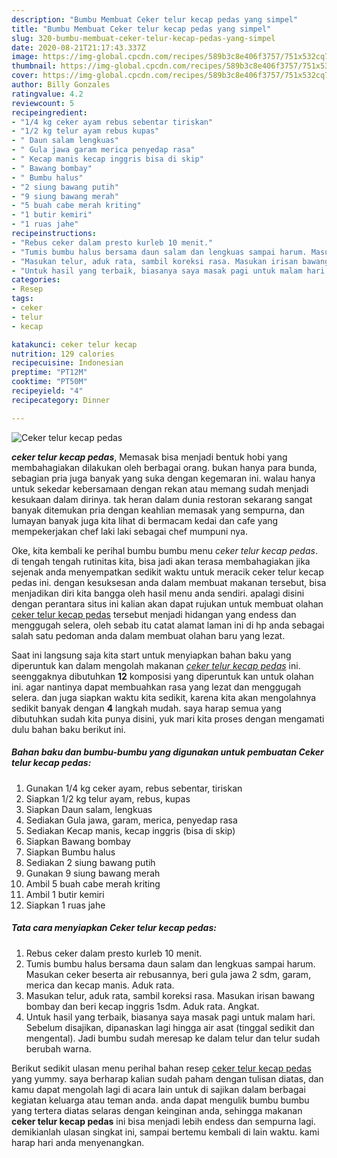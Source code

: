 ```yaml
---
description: "Bumbu Membuat Ceker telur kecap pedas yang simpel"
title: "Bumbu Membuat Ceker telur kecap pedas yang simpel"
slug: 320-bumbu-membuat-ceker-telur-kecap-pedas-yang-simpel
date: 2020-08-21T21:17:43.337Z
image: https://img-global.cpcdn.com/recipes/589b3c8e406f3757/751x532cq70/ceker-telur-kecap-pedas-foto-resep-utama.jpg
thumbnail: https://img-global.cpcdn.com/recipes/589b3c8e406f3757/751x532cq70/ceker-telur-kecap-pedas-foto-resep-utama.jpg
cover: https://img-global.cpcdn.com/recipes/589b3c8e406f3757/751x532cq70/ceker-telur-kecap-pedas-foto-resep-utama.jpg
author: Billy Gonzales
ratingvalue: 4.2
reviewcount: 5
recipeingredient:
- "1/4 kg ceker ayam rebus sebentar tiriskan"
- "1/2 kg telur ayam rebus kupas"
- " Daun salam lengkuas"
- " Gula jawa garam merica penyedap rasa"
- " Kecap manis kecap inggris bisa di skip"
- " Bawang bombay"
- " Bumbu halus"
- "2 siung bawang putih"
- "9 siung bawang merah"
- "5 buah cabe merah kriting"
- "1 butir kemiri"
- "1 ruas jahe"
recipeinstructions:
- "Rebus ceker dalam presto kurleb 10 menit."
- "Tumis bumbu halus bersama daun salam dan lengkuas sampai harum. Masukan ceker beserta air rebusannya, beri gula jawa 2 sdm, garam, merica dan kecap manis. Aduk rata."
- "Masukan telur, aduk rata, sambil koreksi rasa. Masukan irisan bawang bombay dan beri kecap inggris 1sdm. Aduk rata. Angkat."
- "Untuk hasil yang terbaik, biasanya saya masak pagi untuk malam hari. Sebelum disajikan, dipanaskan lagi hingga air asat (tinggal sedikit dan mengental). Jadi bumbu sudah meresap ke dalam telur dan telur sudah berubah warna."
categories:
- Resep
tags:
- ceker
- telur
- kecap

katakunci: ceker telur kecap 
nutrition: 129 calories
recipecuisine: Indonesian
preptime: "PT12M"
cooktime: "PT50M"
recipeyield: "4"
recipecategory: Dinner

---
```



![Ceker telur kecap pedas](https://img-global.cpcdn.com/recipes/589b3c8e406f3757/751x532cq70/ceker-telur-kecap-pedas-foto-resep-utama.jpg)

<b><i>ceker telur kecap pedas</i></b>, Memasak bisa menjadi bentuk hobi yang membahagiakan dilakukan oleh berbagai orang. bukan hanya para bunda, sebagian pria juga banyak yang suka dengan kegemaran ini. walau hanya untuk sekedar kebersamaan dengan rekan atau memang sudah menjadi kesukaan dalam dirinya. tak heran dalam dunia restoran sekarang sangat banyak ditemukan pria dengan keahlian memasak yang sempurna, dan lumayan banyak juga kita lihat di bermacam kedai dan cafe yang mempekerjakan chef laki laki sebagai chef mumpuni nya.



Oke, kita kembali ke perihal bumbu bumbu menu <i>ceker telur kecap pedas</i>. di tengah tengah rutinitas kita, bisa jadi akan terasa membahagiakan jika sejenak anda menyempatkan sedikit waktu untuk meracik ceker telur kecap pedas ini. dengan kesuksesan anda dalam membuat makanan tersebut, bisa menjadikan diri kita bangga oleh hasil menu anda sendiri. apalagi disini dengan perantara situs ini kalian akan dapat rujukan untuk membuat olahan <u>ceker telur kecap pedas</u> tersebut menjadi hidangan yang endess dan menggugah selera, oleh sebab itu catat alamat laman ini di hp anda sebagai salah satu pedoman anda dalam membuat olahan baru yang lezat.


Saat ini langsung saja kita start untuk menyiapkan bahan baku yang diperuntuk kan dalam mengolah makanan <u><i>ceker telur kecap pedas</i></u> ini. seenggaknya dibutuhkan <b>12</b> komposisi yang diperuntuk kan untuk olahan ini. agar nantinya dapat membuahkan rasa yang lezat dan menggugah selera. dan juga siapkan waktu kita sedikit, karena kita akan mengolahnya sedikit banyak dengan <b>4</b> langkah mudah. saya harap semua yang dibutuhkan sudah kita punya disini, yuk mari kita proses dengan mengamati dulu bahan baku berikut ini.

<!--inarticleads1-->

##### Bahan baku dan bumbu-bumbu yang digunakan untuk pembuatan Ceker telur kecap pedas:

1. Gunakan 1/4 kg ceker ayam, rebus sebentar, tiriskan
1. Siapkan 1/2 kg telur ayam, rebus, kupas
1. Siapkan  Daun salam, lengkuas
1. Sediakan  Gula jawa, garam, merica, penyedap rasa
1. Sediakan  Kecap manis, kecap inggris (bisa di skip)
1. Siapkan  Bawang bombay
1. Siapkan  Bumbu halus
1. Sediakan 2 siung bawang putih
1. Gunakan 9 siung bawang merah
1. Ambil 5 buah cabe merah kriting
1. Ambil 1 butir kemiri
1. Siapkan 1 ruas jahe




<!--inarticleads2-->

##### Tata cara menyiapkan Ceker telur kecap pedas:

1. Rebus ceker dalam presto kurleb 10 menit.
1. Tumis bumbu halus bersama daun salam dan lengkuas sampai harum. Masukan ceker beserta air rebusannya, beri gula jawa 2 sdm, garam, merica dan kecap manis. Aduk rata.
1. Masukan telur, aduk rata, sambil koreksi rasa. Masukan irisan bawang bombay dan beri kecap inggris 1sdm. Aduk rata. Angkat.
1. Untuk hasil yang terbaik, biasanya saya masak pagi untuk malam hari. Sebelum disajikan, dipanaskan lagi hingga air asat (tinggal sedikit dan mengental). Jadi bumbu sudah meresap ke dalam telur dan telur sudah berubah warna.




Berikut sedikit ulasan menu perihal bahan resep <u>ceker telur kecap pedas</u> yang yummy. saya berharap kalian sudah paham dengan tulisan diatas, dan kamu dapat mengolah lagi di acara lain untuk di sajikan dalam berbagai kegiatan keluarga atau teman anda. anda dapat mengulik bumbu bumbu yang tertera diatas selaras dengan keinginan anda, sehingga makanan <b>ceker telur kecap pedas</b> ini bisa menjadi lebih endess dan sempurna lagi. demikianlah ulasan singkat ini, sampai bertemu kembali di lain waktu. kami harap hari anda menyenangkan.
